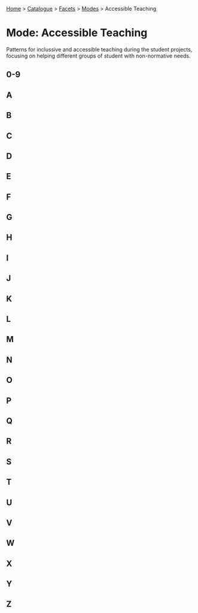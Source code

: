 [Home](../../../README.md) > [Catalogue](../../../Patterns_catalogue.md) > [Facets](../facets.md) > [Modes](modes.md) > Accessible Teaching
# Mode: Accessible Teaching

Patterns for inclussive and accessible teaching during the student projects, focusing on helping different groups of student with non-normative needs.

## 0-9

## A

## B

## C

## D

## E

## F

## G

## H

## I

## J

## K

## L

## M

## N

## O

## P

## Q

## R

## S

## T

## U

## V

## W

## X

## Y

## Z

